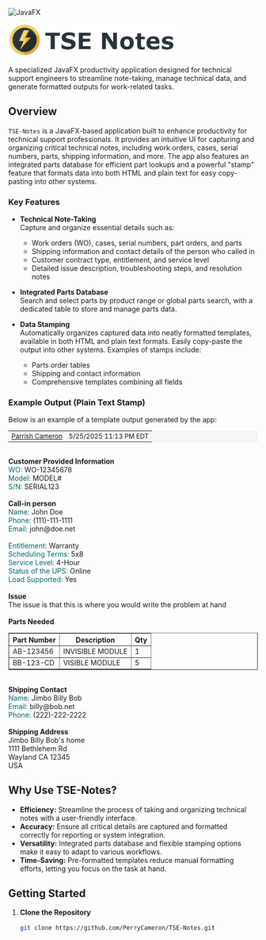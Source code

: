 ![JavaFX](https://img.shields.io/badge/JavaFX-Productivity%20App-blue)


![TSE Logo](src/main/resources/images/Readme.png)   

  
  
  
A specialized JavaFX productivity application designed for technical support engineers to streamline note-taking, manage technical data, and generate formatted outputs for work-related tasks.
## Overview

`TSE-Notes` is a JavaFX-based application built to enhance productivity for technical support professionals. It provides an intuitive UI for capturing and organizing critical technical notes, including work orders, cases, serial numbers, parts, shipping information, and more. The app also features an integrated parts database for efficient part lookups and a powerful "stamp" feature that formats data into both HTML and plain text for easy copy-pasting into other systems.

### Key Features

- **Technical Note-Taking**  
  Capture and organize essential details such as:
    - Work orders (WO), cases, serial numbers, part orders, and parts
    - Shipping information and contact details of the person who called in
    - Customer contract type, entitlement, and service level
    - Detailed issue description, troubleshooting steps, and resolution notes

- **Integrated Parts Database**  
  Search and select parts by product range or global parts search, with a dedicated table to store and manage parts data.

- **Data Stamping**  
  Automatically organizes captured data into neatly formatted templates, available in both HTML and plain text formats. Easily copy-paste the output into other systems. Examples of stamps include:
    - Parts order tables
    - Shipping and contact information
    - Comprehensive templates combining all fields

### Example Output (Plain Text Stamp)

Below is an example of a template output generated by the app:


<table style="width: 100%; font-size: 13px; background-color: #F5F5F5;" class="ql-table-blob"><tbody><tr><td class="slds-cell-edit cellContainer"><span class="slds-grid slds-grid--align-spread"><a href="https://se.lightning.force.com/lightning/r/005A0000001pSZBIA2/view" target="_blank" title="FirstName LastName" class="slds-truncate outputLookupLink">Parrish Cameron</a></span></td><td class="slds-cell-edit cellContainer"><span class="slds-grid slds-grid--align-spread"><span class="slds-truncate uiOutputDateTime">5/25/2025 11:13 PM EDT</span></span></td></tr></tbody></table><br>
<strong>Customer Provided Information</strong><br><span style="color: rgb(0, 101, 105);">WO: </span>WO-12345678<br><span style="color: rgb(0, 101, 105);">Model: </span>MODEL#<br><span style="color: rgb(0, 101, 105);">S/N: </span>SERIAL123<br><br><b>Call-in person</b><br><span style="color: rgb(0, 101, 105);">Name: </span>John Doe<br><span style="color: rgb(0, 101, 105);">Phone: </span>(111)-111-1111<br><span style="color: rgb(0, 101, 105);">Email: </span>john@doe.net<br><br><span style="color: rgb(0, 101, 105);">Entitlement: </span>Warranty<br><span style="color: rgb(0, 101, 105);">Scheduling Terms: </span>5x8<br><span style="color: rgb(0, 101, 105);">Service Level: </span>4-Hour<br><span style="color: rgb(0, 101, 105);">Status of the UPS: </span>Online<br><span style="color: rgb(0, 101, 105);">Load Supported: </span>Yes<br><br>
<strong>Issue</strong><br>The issue is that this is where you would write the problem at hand<br><br>
<b>Parts Needed</b><br><table border="1"><tr><th>Part Number</th><th>Description</th><th>Qty</th></tr><tr><td>AB-123456</td><td>INVISIBLE MODULE</td><td>1</td></tr><tr><td>BB-123-CD</td><td>VISIBLE MODULE</td><td>5</td></tr></table><br>
<b>Shipping Contact</b><br><span style="color: rgb(0, 101, 105);">Name: </span>Jimbo Billy Bob<br><span style="color: rgb(0, 101, 105);">Email: </span>billy@bob.net<br><span style="color: rgb(0, 101, 105);">Phone: </span>(222)-222-2222<br><br><b>Shipping Address</b><br>Jimbo Billy Bob&#39;s home<br>1111 Bethlehem Rd<br>Wayland CA 12345<br>USA<br>


## Why Use TSE-Notes?

- **Efficiency:** Streamline the process of taking and organizing technical notes with a user-friendly interface.
- **Accuracy:** Ensure all critical details are captured and formatted correctly for reporting or system integration.
- **Versatility:** Integrated parts database and flexible stamping options make it easy to adapt to various workflows.
- **Time-Saving:** Pre-formatted templates reduce manual formatting efforts, letting you focus on the task at hand.

## Getting Started

1. **Clone the Repository**
   ```bash
   git clone https://github.com/PerryCameron/TSE-Notes.git
